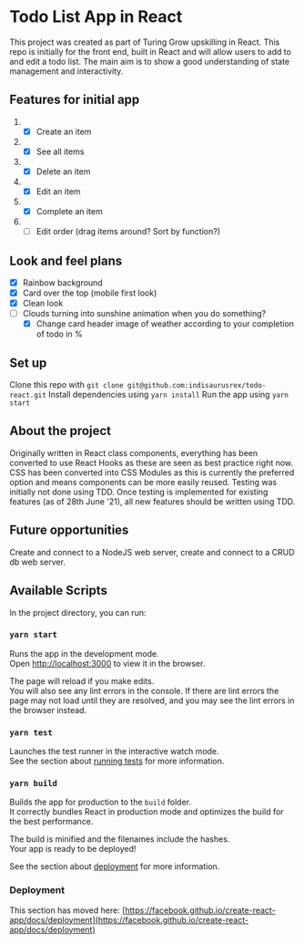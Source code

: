 # Todo List App in React

This project was created as part of Turing Grow upskilling in React. This repo is initially for the front end, built in React and will allow users to add to and edit a todo list. The main aim is to show a good understanding of state management and interactivity. 

## Features for initial app

1. - [x] Create an item
2. - [x] See all items
3. - [x] Delete an item
4. - [x] Edit an item
5. - [x] Complete an item
6. - [ ] Edit order (drag items around? Sort by function?)

## Look and feel plans
- [x] Rainbow background 
- [x] Card over the top (mobile first look)
- [x] Clean look
- [ ] Clouds turning into sunshine animation when you do something?
    - [x] Change card header image of weather according to your completion of todo in %

## Set up
Clone this repo with `git clone git@github.com:indisaurusrex/todo-react.git`
Install dependencies using `yarn install`
Run the app using `yarn start`

## About the project
Originally written in React class components, everything has been converted to use React Hooks as these are seen as best practice right now.
CSS has been converted into CSS Modules as this is currently the preferred option and means components can be more easily reused. 
Testing was initially not done using TDD. Once testing is implemented for existing features (as of 28th June '21), all new features should be written using TDD.

## Future opportunities

Create and connect to a NodeJS web server, create and connect to a CRUD db web server. 

## Available Scripts

In the project directory, you can run:

### `yarn start`

Runs the app in the development mode.\
Open [http://localhost:3000](http://localhost:3000) to view it in the browser.

The page will reload if you make edits.\
You will also see any lint errors in the console.
If there are lint errors the page may not load until they are resolved, and you may see the lint errors in the browser instead.

### `yarn test`

Launches the test runner in the interactive watch mode.\
See the section about [running tests](https://facebook.github.io/create-react-app/docs/running-tests) for more information.

### `yarn build`

Builds the app for production to the `build` folder.\
It correctly bundles React in production mode and optimizes the build for the best performance.

The build is minified and the filenames include the hashes.\
Your app is ready to be deployed!

See the section about [deployment](https://facebook.github.io/create-react-app/docs/deployment) for more information.


### Deployment

This section has moved here: [https://facebook.github.io/create-react-app/docs/deployment](https://facebook.github.io/create-react-app/docs/deployment)
